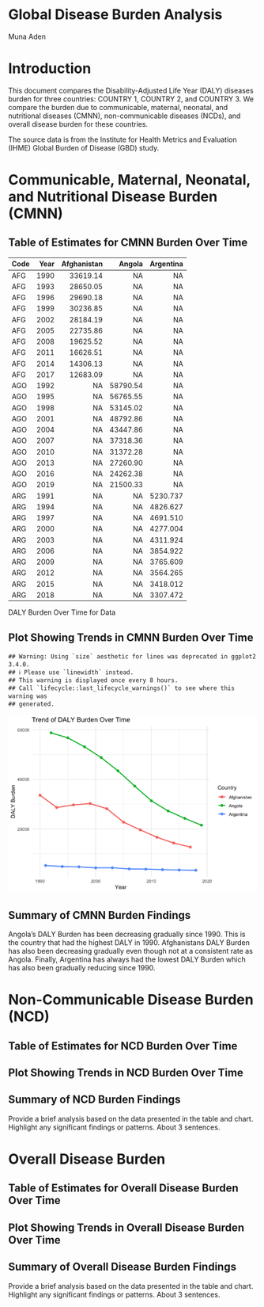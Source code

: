 Global Disease Burden Analysis
================
Muna Aden

# Introduction

This document compares the Disability-Adjusted Life Year (DALY) diseases
burden for three countries: COUNTRY 1, COUNTRY 2, and COUNTRY 3. We
compare the burden due to communicable, maternal, neonatal, and
nutritional diseases (CMNN), non-communicable diseases (NCDs), and
overall disease burden for these countries.

The source data is from the Institute for Health Metrics and Evaluation
(IHME) Global Burden of Disease (GBD) study.

# Communicable, Maternal, Neonatal, and Nutritional Disease Burden (CMNN)

## Table of Estimates for CMNN Burden Over Time

| Code | Year | Afghanistan |   Angola | Argentina |
|:-----|-----:|------------:|---------:|----------:|
| AFG  | 1990 |    33619.14 |       NA |        NA |
| AFG  | 1993 |    28650.05 |       NA |        NA |
| AFG  | 1996 |    29690.18 |       NA |        NA |
| AFG  | 1999 |    30236.85 |       NA |        NA |
| AFG  | 2002 |    28184.19 |       NA |        NA |
| AFG  | 2005 |    22735.86 |       NA |        NA |
| AFG  | 2008 |    19625.52 |       NA |        NA |
| AFG  | 2011 |    16626.51 |       NA |        NA |
| AFG  | 2014 |    14306.13 |       NA |        NA |
| AFG  | 2017 |    12683.09 |       NA |        NA |
| AGO  | 1992 |          NA | 58790.54 |        NA |
| AGO  | 1995 |          NA | 56765.55 |        NA |
| AGO  | 1998 |          NA | 53145.02 |        NA |
| AGO  | 2001 |          NA | 48792.86 |        NA |
| AGO  | 2004 |          NA | 43447.86 |        NA |
| AGO  | 2007 |          NA | 37318.36 |        NA |
| AGO  | 2010 |          NA | 31372.28 |        NA |
| AGO  | 2013 |          NA | 27260.90 |        NA |
| AGO  | 2016 |          NA | 24262.38 |        NA |
| AGO  | 2019 |          NA | 21500.33 |        NA |
| ARG  | 1991 |          NA |       NA |  5230.737 |
| ARG  | 1994 |          NA |       NA |  4826.627 |
| ARG  | 1997 |          NA |       NA |  4691.510 |
| ARG  | 2000 |          NA |       NA |  4277.004 |
| ARG  | 2003 |          NA |       NA |  4311.924 |
| ARG  | 2006 |          NA |       NA |  3854.922 |
| ARG  | 2009 |          NA |       NA |  3765.609 |
| ARG  | 2012 |          NA |       NA |  3564.265 |
| ARG  | 2015 |          NA |       NA |  3418.012 |
| ARG  | 2018 |          NA |       NA |  3307.472 |

DALY Burden Over Time for Data

## Plot Showing Trends in CMNN Burden Over Time

    ## Warning: Using `size` aesthetic for lines was deprecated in ggplot2 3.4.0.
    ## ℹ Please use `linewidth` instead.
    ## This warning is displayed once every 8 hours.
    ## Call `lifecycle::last_lifecycle_warnings()` to see where this warning was
    ## generated.

![](daly_report_PARENT_files/figure-gfm/unnamed-chunk-8-1.png)<!-- -->

## Summary of CMNN Burden Findings

Angola’s DALY Burden has been decreasing gradually since 1990. This is
the country that had the highest DALY in 1990. Afghanistans DALY Burden
has also been decreasing gradually even though not at a consistent rate
as Angola. Finally, Argentina has always had the lowest DALY Burden
which has also been gradually reducing since 1990.

# Non-Communicable Disease Burden (NCD)

## Table of Estimates for NCD Burden Over Time

## Plot Showing Trends in NCD Burden Over Time

## Summary of NCD Burden Findings

Provide a brief analysis based on the data presented in the table and
chart. Highlight any significant findings or patterns. About 3
sentences.

# Overall Disease Burden

## Table of Estimates for Overall Disease Burden Over Time

## Plot Showing Trends in Overall Disease Burden Over Time

## Summary of Overall Disease Burden Findings

Provide a brief analysis based on the data presented in the table and
chart. Highlight any significant findings or patterns. About 3
sentences.
